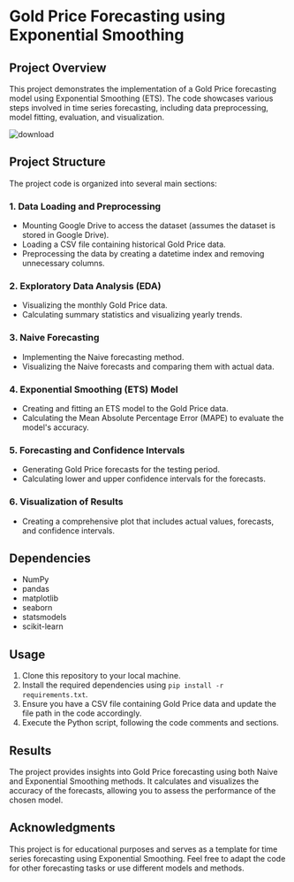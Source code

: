 # Gold Price Forecasting using Exponential Smoothing

## Project Overview

This project demonstrates the implementation of a Gold Price forecasting model using Exponential Smoothing (ETS). The code showcases various steps involved in time series forecasting, including data preprocessing, model fitting, evaluation, and visualization.

![download](https://github.com/dacenish/Gold-Price-ForecastingTSA/assets/82972335/0cba6eeb-f66a-4c12-87e5-36cdeccf37ef)


## Project Structure

The project code is organized into several main sections:

### 1. Data Loading and Preprocessing

- Mounting Google Drive to access the dataset (assumes the dataset is stored in Google Drive).
- Loading a CSV file containing historical Gold Price data.
- Preprocessing the data by creating a datetime index and removing unnecessary columns.

### 2. Exploratory Data Analysis (EDA)

- Visualizing the monthly Gold Price data.
- Calculating summary statistics and visualizing yearly trends.

### 3. Naive Forecasting

- Implementing the Naive forecasting method.
- Visualizing the Naive forecasts and comparing them with actual data.

### 4. Exponential Smoothing (ETS) Model

- Creating and fitting an ETS model to the Gold Price data.
- Calculating the Mean Absolute Percentage Error (MAPE) to evaluate the model's accuracy.

### 5. Forecasting and Confidence Intervals

- Generating Gold Price forecasts for the testing period.
- Calculating lower and upper confidence intervals for the forecasts.

### 6. Visualization of Results

- Creating a comprehensive plot that includes actual values, forecasts, and confidence intervals.

## Dependencies

- NumPy
- pandas
- matplotlib
- seaborn
- statsmodels
- scikit-learn

## Usage

1. Clone this repository to your local machine.
2. Install the required dependencies using `pip install -r requirements.txt`.
3. Ensure you have a CSV file containing Gold Price data and update the file path in the code accordingly.
4. Execute the Python script, following the code comments and sections.

## Results

The project provides insights into Gold Price forecasting using both Naive and Exponential Smoothing methods. It calculates and visualizes the accuracy of the forecasts, allowing you to assess the performance of the chosen model.

## Acknowledgments

This project is for educational purposes and serves as a template for time series forecasting using Exponential Smoothing. Feel free to adapt the code for other forecasting tasks or use different models and methods.
